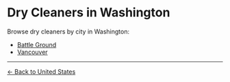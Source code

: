 # Dry Cleaners in Washington

Browse dry cleaners by city in Washington:

- [Battle Ground](./battle-ground.md)
- [Vancouver](./vancouver.md)

---

[← Back to United States](../README.md)

